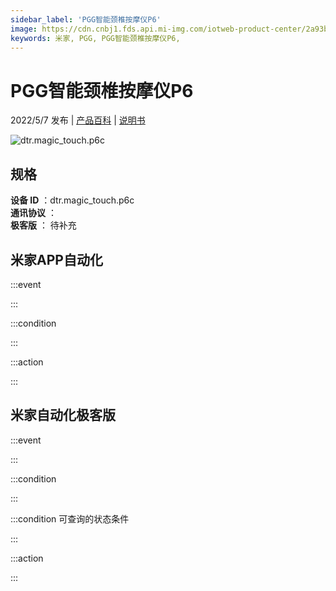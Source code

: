 ```yaml
---
sidebar_label: 'PGG智能颈椎按摩仪P6'
image: https://cdn.cnbj1.fds.api.mi-img.com/iotweb-product-center/2a93b48e1d58b8240e1c917e17cf4a24_1645771535410.png?GalaxyAccessKeyId=AKVGLQWBOVIRQ3XLEW&Expires=9223372036854775807&Signature=aeJWo2VDpMfASZF+GRwwoJsy81c=
keywords: 米家, PGG, PGG智能颈椎按摩仪P6, 
---
```

# PGG智能颈椎按摩仪P6

2022/5/7 发布 | [产品百科](https://home.mi.com/webapp/content/baike/product/index.html?model=dtr.magic_touch.p6c/) | [说明书](https://home.mi.com/views/introduction.html?model=dtr.magic_touch.p6c&region=cn)

![dtr.magic_touch.p6c](https://cdn.cnbj1.fds.api.mi-img.com/iotweb-product-center/2a93b48e1d58b8240e1c917e17cf4a24_1645771535410.png?GalaxyAccessKeyId=AKVGLQWBOVIRQ3XLEW&Expires=9223372036854775807&Signature=aeJWo2VDpMfASZF+GRwwoJsy81c=)

## 规格  
> 
**设备 ID** ：dtr.magic_touch.p6c  
**通讯协议** ：  
**极客版**  ： 待补充 


## 米家APP自动化  

:::event  

:::

:::condition  

:::

:::action   

:::

## 米家自动化极客版  

:::event  

:::

:::condition  

:::

:::condition 可查询的状态条件  

:::

:::action  

:::

        
